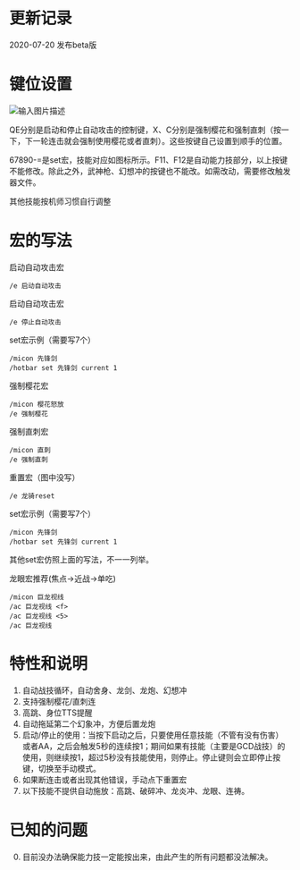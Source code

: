 # 更新记录
2020-07-20 
发布beta版
# 键位设置
![输入图片描述](https://uploader.shimo.im/f/OlE6T3B8AdgnMTKk.png!thumbnail)

QE分别是启动和停止自动攻击的控制键，X、C分别是强制樱花和强制直刺（按一下，下一轮连击就会强制使用樱花或者直刺）。这些按键自己设置到顺手的位置。

67890-=是set宏，技能对应如图标所示。F11、F12是自动能力技部分，以上按键不能修改。除此之外，武神枪、幻想冲的按键也不能改。如需改动，需要修改触发器文件。

其他技能按机师习惯自行调整

# 宏的写法
    
启动自动攻击宏

    /e 启动自动攻击

启动自动攻击宏

    /e 停止自动攻击


set宏示例（需要写7个）

    /micon 先锋剑
    /hotbar set 先锋剑 current 1

强制樱花宏

    /micon 樱花怒放
    /e 强制樱花

强制直刺宏

    /micon 直刺
    /e 强制直刺

重置宏（图中没写）

    /e 龙骑reset

set宏示例（需要写7个）

    /micon 先锋剑
    /hotbar set 先锋剑 current 1

其他set宏仿照上面的写法，不一一列举。

龙眼宏推荐(焦点->近战->单吃)

    /micon 巨龙视线
    /ac 巨龙视线 <f>
    /ac 巨龙视线 <5>
    /ac 巨龙视线

# 特性和说明
1. 自动战技循环，自动舍身、龙剑、龙炮、幻想冲
2. 支持强制樱花/直刺连
3. 高跳、身位TTS提醒
4. 自动拖延第二个幻象冲，方便后置龙炮
5. 启动/停止的使用：当按下启动之后，只要使用任意技能（不管有没有伤害）或者AA，之后会触发5秒的连续按1；期间如果有技能（主要是GCD战技）的使用，则继续按1，超过5秒没有技能使用，则停止。停止键则会立即停止按键，切换至手动模式。
6. 如果断连击或者出现其他错误，手动点下重置宏
7. 以下技能不提供自动施放：高跳、破碎冲、龙炎冲、龙眼、连祷。


# 已知的问题
0. 目前没办法确保能力技一定能按出来，由此产生的所有问题都没法解决。
